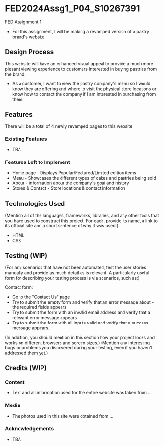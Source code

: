 # FED2024Assg1_P04_S10267391
FED Assignment 1
- For this assignment, I will be making a revamped version of a pastry brand's website

## Design Process
This website will have an enhanced visual appeal to provide a much more plesant viewing experience to customers interested in buying pastries from the brand.

- As a customer, I want to view the pastry company's menu so I would know they are offering and where to visit the physical store locations or know how to contact the company if I am interested in purchasing from them.

## Features
There will be a total of 4 newly revamped pages to this website

### Existing Features
- TBA

### Features Left to Implement
- Home page - Displays Popular/Featured/Limited edition items
- Menu - Showcases the different types of cakes and pastries being sold
- About - Information about the company's goal and history
- Stores & Contact - Store locations & contact information

## Technologies Used
(Mention all of the languages, frameworks, libraries, and any other tools that you have used to construct this project. For each, provide its name, a link to its official site and a short sentence of why it was used.)

- HTML
- CSS

## Testing (WIP)
(For any scenarios that have not been automated, test the user stories manually and provide as much detail as is relevant. A particularly useful form for describing your testing process is via scenarios, such as:)

Contact form:
- Go to the "Contact Us" page
- Try to submit the empty form and verify that an error message about - the required fields appears
- Try to submit the form with an invalid email address and verify that a relevant error message appears
- Try to submit the form with all inputs valid and verify that a success message appears.

(In addition, you should mention in this section how your project looks and works on different browsers and screen sizes.)
(Mention any interesting bugs or problems you discovered during your testing, even if you haven't addressed them yet.)

## Credits (WIP)
### Content
- Text and all information used for the entire website was taken from ...

### Media
- The photos used in this site were obtained from ...

### Acknowledgements
- TBA
